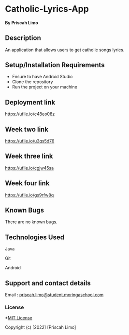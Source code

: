 # Catholic-Lyrics-App

#### By **Priscah Limo**
## Description
An application that allows users to get catholic songs lyrics.
## Setup/Installation Requirements
* Ensure to have Android Studio
* Clone the repository
* Run the project on your machine

## Deployment link

https://ufile.io/c48eo08z

## Week two link

https://ufile.io/u3qs5d76

## Week three link

https://ufile.io/cgjw45sa

## Week four link

https://ufile.io/gs9rfw8q

## Known Bugs
There are no known bugs.
## Technologies Used
Java

Git

Android

## Support and contact details
Email : priscah.limo@student.moringaschool.com
### License
*[MIT License]("./LICENSE")

Copyright (c) [2022] [Priscah Limo]